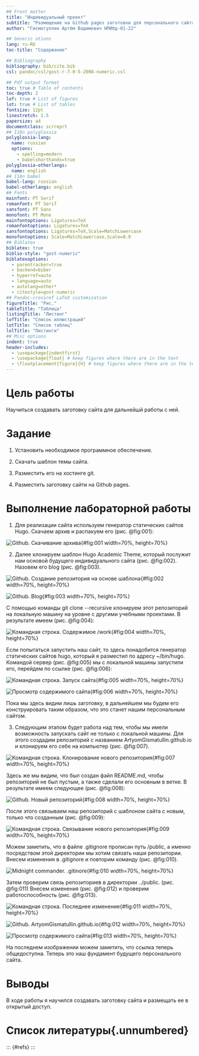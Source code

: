 ```yaml
---
## Front matter
title: "Индивидуальный проект"
subtitle: "Размещение на Github pages заготовки для персонального сайта"
author: "Гисматуллин Артём Вадимович НПИбд-01-22"

## Generic otions
lang: ru-RU
toc-title: "Содержание"

## Bibliography
bibliography: bib/cite.bib
csl: pandoc/csl/gost-r-7-0-5-2008-numeric.csl

## Pdf output format
toc: true # Table of contents
toc-depth: 2
lof: true # List of figures
lot: true # List of tables
fontsize: 12pt
linestretch: 1.5
papersize: a4
documentclass: scrreprt
## I18n polyglossia
polyglossia-lang:
  name: russian
  options:
	- spelling=modern
	- babelshorthands=true
polyglossia-otherlangs:
  name: english
## I18n babel
babel-lang: russian
babel-otherlangs: english
## Fonts
mainfont: PT Serif
romanfont: PT Serif
sansfont: PT Sans
monofont: PT Mono
mainfontoptions: Ligatures=TeX
romanfontoptions: Ligatures=TeX
sansfontoptions: Ligatures=TeX,Scale=MatchLowercase
monofontoptions: Scale=MatchLowercase,Scale=0.9
## Biblatex
biblatex: true
biblio-style: "gost-numeric"
biblatexoptions:
  - parentracker=true
  - backend=biber
  - hyperref=auto
  - language=auto
  - autolang=other*
  - citestyle=gost-numeric
## Pandoc-crossref LaTeX customization
figureTitle: "Рис."
tableTitle: "Таблица"
listingTitle: "Листинг"
lofTitle: "Список иллюстраций"
lotTitle: "Список таблиц"
lolTitle: "Листинги"
## Misc options
indent: true
header-includes:
  - \usepackage{indentfirst}
  - \usepackage{float} # keep figures where there are in the text
  - \floatplacement{figure}{H} # keep figures where there are in the text
---
```


# Цель работы

Научиться создавать заготовку сайта для дальнейшй работы с ней.

# Задание

1. Установить необходимое программное обеспечение.

2. Скачать шаблон темы сайта.

3. Разместить его на хостинге git.

4. Разместить заготовку сайти на Github pages.


# Выполнение лабораторной работы

1. Для реализации сайта используем генератор статических сайтов Hugo. Скачаем архив и распакуем его (рис. @fig:001):

![Github. Скачивание архива](image/01.png){#fig:001 width=70%, height=70%}

2. Далее клонируем шаблон Hugo Academic Theme, который послужит нам основой будущего индивидуального сайта (рис. @fig:002). Назовем его blog (рис. @fig:003).

![Github. Создание репозитория на основе шаблона](image/02.png){#fig:002 width=70%, height=70%}

![Github. Blog](image/03.png){#fig:003 width=70%, height=70%}

C помощью команды git clone --recursive клонируем этот репозиторий на локальную машину на уровне с другими учебными проектами. В результате имеем (рис. @fig:004):

![Командная строка. Содержимое /work](image/04.png){#fig:004 width=70%, height=70%}

Если попытаться запустить наш сайт, то здесь понадобится генератор статических сайтов hugo, который я разместил по адресу ~/bin/hugo. Командой сервер (рис. @fig:005) мы с локальной машины запустили его, перейдем по ссылке (рис. @fig:006):

![Командная строка. Запуск сайта](image/05.png){#fig:005 width=70%, height=70%}

![Просмотр содержимого сайта](image/06.png){#fig:006 width=70%, height=70%}

Пока мы здесь видим лишь заготовку, в дальнейшем мы будем его конструировать таким образом, что это станет нашим персональным сайтом.

3. Следующим этапом будет работа над тем, чтобы мы имели возможность запускать сайт не только с локальной машины. Для этого создадим репозиторий с названием ArtyomGismatullin.github.io и клонируем его себе на компьютер (рис. @fig:007).

![Командная строка. Клонирование нового репозитория](image/07.png){#fig:007 width=70%, height=70%}

Здесь же мы видим, что был создан файл README.md, чтобы репозиторий не был пустым, а также сделали его основным в ветке. В результате имеем следующее (рис. @fig:008):

![Github. Новый репозиторий](image/08.png){#fig:008 width=70%, height=70%}

После этого связываем наш репозиторий с шаблоном сайта с новым, только что созданным (рис. @fig:009):

![Командная строка. Связывание нового репозитория](image/09.png){#fig:009 width=70%, height=70%}

Можем заметить, что в файле .gitignore прописан путь /public, а именно посредством этой директории мы хотим связать наши репозитории. Внесем изменения в .gitignore и повторим команду (рис. @fig:010).

![Midnight commander. .gitinore](image/10.png){#fig:010 width=70%, height=70%}

Затем проверим связь репозиториев в директории ../public. (рис. @fig:011) Внесем изменения (рис. @fig:012) и проверим работоспособность (рис. @fig:013). 

![Командная строка. Последнее изменение](image/11.png){#fig:011 width=70%, height=70%}

![Github. ArtyomGismatullin.github.io](image/12.png){#fig:012 width=70%, height=70%}

![Просмотр содержимого сайта](image/13.png){#fig:013 width=70%, height=70%}

На последнем изображении можем заметить, что ссылка теперь общедоступна. Теперь это наш фундамент будущего персонального сайта.

# Выводы

В ходе работы я научился создавать заготовку сайта и размещать ее в открытый доступ.

# Список литературы{.unnumbered}

::: {#refs}
:::
